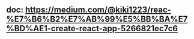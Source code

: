 ## doc: https://medium.com/@kiki1223/reac-%E7%B6%B2%E7%AB%99%E5%BB%BA%E7%BD%AE1-create-react-app-5266821ec7c6
